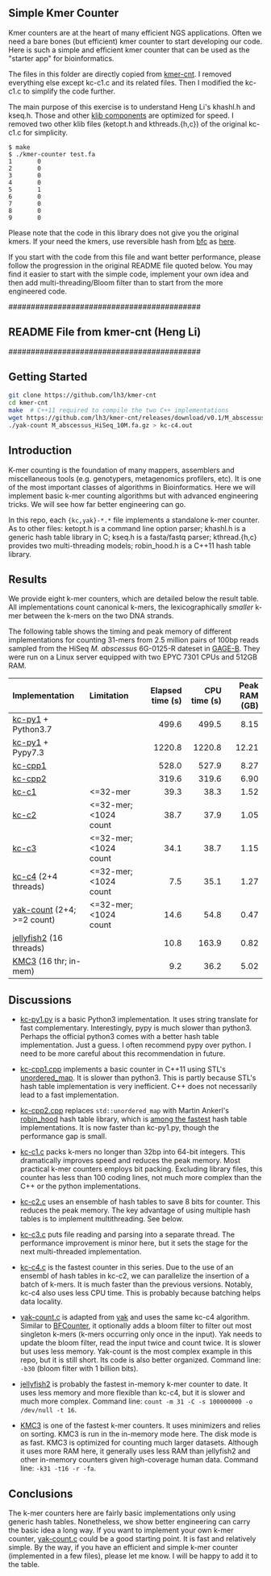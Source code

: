 ## Simple Kmer Counter

Kmer counters are at the heart of many efficient NGS applications. Often we need a bare bones (but efficient) kmer counter to start developing our code. Here is such a simple and efficient kmer counter that can be used as the "starter app" for bioinformatics.

The files in this folder are directly copied from [kmer-cnt](https://github.com/lh3/kmer-cnt). I removed everything else except kc-c1.c and its related files. Then I modified the kc-c1.c to simplify the code further. 

The main purpose of this exercise is to understand Heng Li's khashl.h and kseq.h. Those and other [klib components](https://attractivechaos.github.io/klib/) are optimized for speed. I removed two other klib files (ketopt.h and kthreads.{h,c}) of the original kc-c1.c for simplicity.

~~~~~~~~~~~
$ make
$ ./kmer-counter test.fa
1       0
2       0
3       0
4       0
5       1
6       0
7       0
8       0
9       0
~~~~~~~~~~~

Please note that the code in this library does not give you the original kmers. If your need the kmers, use reversible hash from [bfc](https://github.com/lh3/bfc) as [here](https://github.com/lh3/bfc/blob/master/kmer.h#L42-L77).

If you start with the code from this file and want better performance, please follow the progression in the original README file quoted below. You may find it easier to start with the simple code, implement your own idea and then add multi-threading/Bloom filter than to start from the more engineered code.


###########################################
## README File from kmer-cnt (Heng Li)
###########################################

## Getting Started

```sh
git clone https://github.com/lh3/kmer-cnt
cd kmer-cnt
make  # C++11 required to compile the two C++ implementations
wget https://github.com/lh3/kmer-cnt/releases/download/v0.1/M_abscessus_HiSeq_10M.fa.gz
./yak-count M_abscessus_HiSeq_10M.fa.gz > kc-c4.out
```

## Introduction

K-mer counting is the foundation of many mappers, assemblers and miscellaneous
tools (e.g. genotypers, metagenomics profilers, etc). It is one of the most
important classes of algorithms in Bioinformatics. Here we will implement basic
k-mer counting algorithms but with advanced engineering tricks. We will see how
far better engineering can go.

In this repo, each `{kc,yak}-*.*` file implements a standalone k-mer counter.
As to other files: ketopt.h is a command line option parser; khashl.h is a
generic hash table library in C; kseq.h is a fasta/fastq parser; kthread.{h,c}
provides two multi-threading models; robin\_hood.h is a C++11 hash table
library.

## Results

We provide eight k-mer counters, which are detailed below the result table. All
implementations count canonical k-mers, the lexicographically *smaller* k-mer
between the k-mers on the two DNA strands.

The following table shows the timing and peak memory of different
implementations for counting 31-mers from 2.5 million pairs of 100bp reads
sampled from the HiSeq *M. abscessus* 6G-0125-R dateset in [GAGE-B][gage-b].
They were run on a Linux server equipped with two EPYC 7301 CPUs and 512GB RAM.

|Implementation                 |Limitation          |Elapsed time (s)|CPU time (s)|Peak RAM (GB)|
|:------------------------------|:-------------------|---------------:|-----------:|------------:|
|[kc-py1](kc-py1.py) + Python3.7|                    |           499.6|       499.5|         8.15|
|[kc-py1](kc-py1.py) + Pypy7.3  |                    |          1220.8|      1220.8|        12.21|
|[kc-cpp1](kc-cpp1.cpp)         |                    |           528.0|       527.9|         8.27|
|[kc-cpp2](kc-cpp2.cpp)         |                    |           319.6|       319.6|         6.90|
|[kc-c1](kc-c1.c)               |<=32-mer            |            39.3|        38.3|         1.52|
|[kc-c2](kc-c2.c)               |<=32-mer; <1024 count|           38.7|        37.9|         1.05|
|[kc-c3](kc-c3.c)               |<=32-mer; <1024 count|           34.1|        38.7|         1.15|
|[kc-c4](kc-c4.c) (2+4 threads) |<=32-mer; <1024 count|            7.5|        35.1|         1.27|
|[yak-count](yak-count.c) (2+4; >=2 count)|<=32-mer; <1024 count| 14.6|        54.8|         0.47|
|[jellyfish2][jf] (16 threads)  |                    |            10.8|       163.9|         0.82|
|[KMC3][KMC] (16 thr; in-mem)   |                    |             9.2|        36.2|         5.02|

## Discussions

* [kc-py1.py](kc-py1.py) is a basic Python3 implementation. It uses string
  translate for fast complementary. Interestingly, pypy is much slower than
  python3. Perhaps the official python3 comes with a better hash table
  implementation. Just a guess. I often recommend pypy over python. I need to
  be more careful about this recommendation in future.

* [kc-cpp1.cpp](kc-cpp1.cpp) implements a basic counter in C++11 using STL's
  [unordered\_map][unordermap]. It is slower than python3. This is partly
  because STL's hash table implementation is very inefficient. C++ does not
  necessarily lead to a fast implementation.

* [kc-cpp2.cpp](kc-cpp2.cpp) replaces `std::unordered_map` with Martin Ankerl's
  [robin\_hood][rhhash] hash table library, which is [among the
  fastest][rhbench] hash table implementations. It is now faster than
  kc-py1.py, though the performance gap is small.

* [kc-c1.c](kc-c1.c) packs k-mers no longer than 32bp into 64-bit integers.
  This dramatically improves speed and reduces the peak memory. Most practical
  k-mer counters employs bit packing. Excluding library files, this counter has
  less than 100 coding lines, not much more complex than the C++ or the python
  implementations.

* [kc-c2.c](kc-c2.c) uses an ensemble of hash tables to save 8 bits for
  counter. This reduces the peak memory. The key advantage of using multiple
  hash tables is to implement multithreading. See below.

* [kc-c3.c](kc-c3.c) puts file reading and parsing into a separate thread. The
  performance improvement is minor here, but it sets the stage for the next
  multi-threaded implementation.

* [kc-c4.c](kc-c4.c) is the fastest counter in this series. Due to the use of
  an ensembl of hash tables in kc-c2, we can parallelize the insertion of a
  batch of k-mers. It is much faster than the previous versions. Notably, kc-c4
  also uses less CPU time. This is probably because batching helps data
  locality.

* [yak-count.c](yak-count.c) is adapted from [yak][yak] and uses the same kc-c4
  algorithm. Similar to [BFCounter][BFCnt], it optionally adds a bloom filter
  to filter out most singleton k-mers (k-mers occurring only once in the
  input). Yak needs to update the bloom filter, read the input twice and count
  twice. It is slower but uses less memory. Yak-count is the most complex
  example in this repo, but it is still short. Its code is also better
  organized. Command line: `-b30` (bloom filter with 1 billion bits).

* [jellyfish2][jf] is probably the fastest in-memory k-mer counter to date. It
  uses less memory and more flexible than kc-c4, but it is slower and much more
  complex. Command line: `count -m 31 -C -s 100000000 -o /dev/null -t 16`.

* [KMC3][KMC] is one of the fastest k-mer counters. It uses minimizers and
  relies on sorting. KMC3 is run in the in-memory mode here. The disk mode is
  as fast. KMC3 is optimized for counting much larger datasets. Although it
  uses more RAM here, it generally uses less RAM than jellyfish2 and other
  in-memory counters given high-coverage human data. Command line: `-k31 -t16
  -r -fa`.

## Conclusions

The k-mer counters here are fairly basic implementations only using generic
hash tables. Nonetheless, we show better engineering can carry the basic idea a
long way. If you want to implement your own k-mer counter,
[yak-count.c](yak-count.c) could be a good starting point. It is fast and
relatively simple. By the way, if you have an efficient and simple k-mer
counter (implemented in a few files), please let me know. I will be happy to add it to the table.

[jf]: http://www.genome.umd.edu/jellyfish.html
[unordermap]: http://www.cplusplus.com/reference/unordered_map/unordered_map/
[rhhash]: https://github.com/martinus/robin-hood-hashing
[rhbench]: https://martin.ankerl.com/2019/04/01/hashmap-benchmarks-01-overview/
[gage-b]: https://ccb.jhu.edu/gage_b/datasets/index.html
[yak]: https://github.com/lh3/yak
[BFCnt]: https://github.com/pmelsted/BFCounter
[KMC]: https://github.com/refresh-bio/KMC
